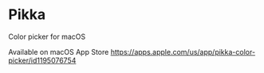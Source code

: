# Pikka
Color picker for macOS

Available on macOS App Store https://apps.apple.com/us/app/pikka-color-picker/id1195076754
